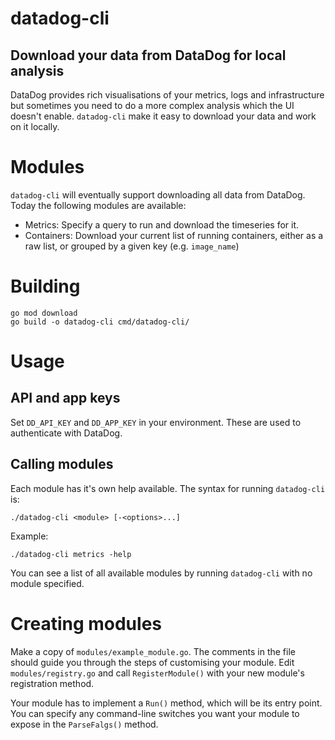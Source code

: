# datadog-cli

## Download your data from DataDog for local analysis

DataDog provides rich visualisations of your metrics, logs and infrastructure but sometimes you need to do a more complex analysis which the UI doesn't enable.
`datadog-cli` make it easy to download your data and work on it locally.

# Modules

`datadog-cli` will eventually support downloading all data from DataDog.
Today the following modules are available:
* Metrics: Specify a query to run and download the timeseries for it.
* Containers: Download your current list of running containers, either as a raw list, or grouped by a given key (e.g. `image_name`)

# Building
```
go mod download
go build -o datadog-cli cmd/datadog-cli/
```

# Usage
## API and app keys
Set `DD_API_KEY` and `DD_APP_KEY` in your environment. These are used to authenticate with DataDog.

## Calling modules
Each module has it's own help available.
The syntax for running `datadog-cli` is:
```
./datadog-cli <module> [-<options>...]
```
Example:
```
./datadog-cli metrics -help
```

You can see a list of all available modules by running `datadog-cli` with no module specified.

# Creating modules
Make a copy of `modules/example_module.go`.
The comments in the file should guide you through the steps of customising your module.
Edit `modules/registry.go` and call `RegisterModule()` with your new module's registration method.

Your module has to implement a `Run()` method, which will be its entry point.
You can specify any command-line switches you want your module to expose in the `ParseFalgs()` method.
